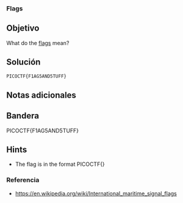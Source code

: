 ### Flags
## Objetivo

What do the [flags](https://jupiter.challenges.picoctf.org/static/fbeb5f9040d62b18878d199cdda2d253/flag.png) mean?
## Solución
```bash
PICOCTF{F1AG5AND5TUFF}
```
## Notas adicionales

## Bandera

PICOCTF{F1AG5AND5TUFF}
## Hints

- The flag is in the format PICOCTF{}
### Referencia

- https://en.wikipedia.org/wiki/International_maritime_signal_flags
